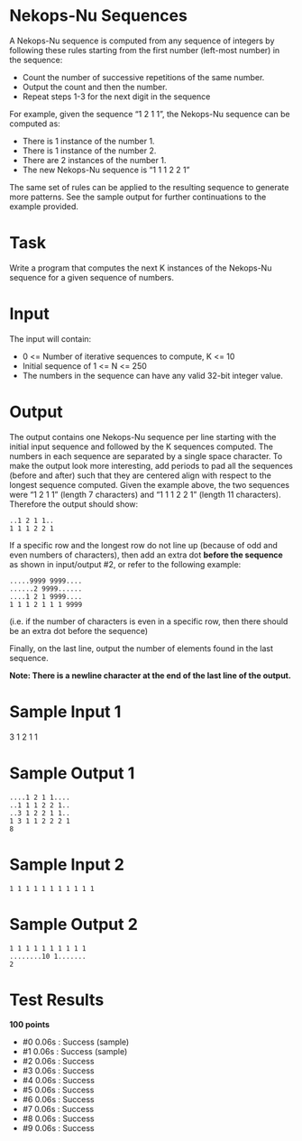 Nekops-Nu Sequences
===================

A Nekops-Nu sequence is computed from any sequence of integers by following these rules starting from the first number (left-most number) in the sequence:

- Count the number of successive repetitions of the same number.
- Output the count and then the number.
- Repeat steps 1-3 for the next digit in the sequence

For example, given the sequence “1 2 1 1”, the Nekops-Nu sequence can be computed as:

- There is 1 instance of the number 1.
- There is 1 instance of the number 2.
- There are 2 instances of the number 1.
- The new Nekops-Nu sequence is “1 1 1 2 2 1”

The same set of rules can be applied to the resulting sequence to generate more patterns. See the sample output for further continuations to the example provided.

Task
====

Write a program that computes the next K instances of the Nekops-Nu sequence for a given sequence of numbers.

Input
=====
The input will contain:

- 0 <= Number of iterative sequences to compute, K <= 10
- Initial sequence of 1 <= N <= 250
- The numbers in the sequence can have any valid 32-bit integer value.

Output
======

The output contains one Nekops-Nu sequence per line starting with the initial input sequence and followed by the K sequences computed. The numbers in each sequence are separated by a single space character. 
To make the output look more interesting, add periods to pad all the sequences (before and after) such that they are centered align with respect to the longest sequence computed. Given the example above, the two sequences were “1 2 1 1” (length 7 characters) and “1 1 1 2 2 1” (length 11 characters). Therefore the output should show: 

    ..1 2 1 1.. 
    1 1 1 2 2 1

If a specific row and the longest row do not line up (because of odd and even numbers of characters), then add an extra dot **before the sequence** as shown in input/output #2, or refer to the following example:

    .....9999 9999.... 
    ......2 9999...... 
    ....1 2 1 9999.... 
    1 1 1 2 1 1 1 9999

(i.e. if the number of characters is even in a specific row, then there should be an extra dot before the sequence)

Finally, on the last line, output the number of elements found in the last sequence.

**Note: There is a newline character at the end of the last line of the output.**

Sample Input 1
==============

3 1 2 1 1

Sample Output 1
===============

    ....1 2 1 1.... 
    ..1 1 1 2 2 1.. 
    ..3 1 2 2 1 1.. 
    1 3 1 1 2 2 2 1 
    8

Sample Input 2
==============

    1 1 1 1 1 1 1 1 1 1 1

Sample Output 2
===============

    1 1 1 1 1 1 1 1 1 1 
    ........10 1....... 
    2


Test Results
============

**100 points**

- \#0  0.06s : Success  (sample)
- \#1  0.06s : Success  (sample)
- \#2  0.06s : Success 
- \#3  0.06s : Success 
- \#4  0.06s : Success 
- \#5  0.06s : Success 
- \#6  0.06s : Success 
- \#7  0.06s : Success 
- \#8  0.06s : Success 
- \#9  0.06s : Success 
